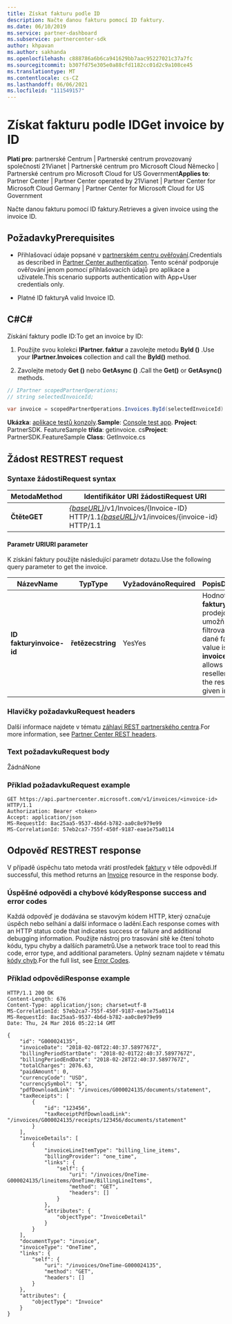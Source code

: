 ```yaml
---
title: Získat fakturu podle ID
description: Načte danou fakturu pomocí ID faktury.
ms.date: 06/10/2019
ms.service: partner-dashboard
ms.subservice: partnercenter-sdk
author: khpavan
ms.author: sakhanda
ms.openlocfilehash: c888786a6b6ca941629bb7aac95227021c37a7fc
ms.sourcegitcommit: b307fd75e305e0a88cfd1182cc01d2c9a108ce45
ms.translationtype: MT
ms.contentlocale: cs-CZ
ms.lasthandoff: 06/06/2021
ms.locfileid: "111549157"
---
```

# <a name="get-invoice-by-id"></a><span data-ttu-id="8538d-103">Získat fakturu podle ID</span><span class="sxs-lookup"><span data-stu-id="8538d-103">Get invoice by ID</span></span>

<span data-ttu-id="8538d-104">**Platí pro**: partnerské Centrum | Partnerské centrum provozovaný společností 21Vianet | Partnerské centrum pro Microsoft Cloud Německo | Partnerské centrum pro Microsoft Cloud for US Government</span><span class="sxs-lookup"><span data-stu-id="8538d-104">**Applies to**: Partner Center | Partner Center operated by 21Vianet | Partner Center for Microsoft Cloud Germany | Partner Center for Microsoft Cloud for US Government</span></span>

<span data-ttu-id="8538d-105">Načte danou fakturu pomocí ID faktury.</span><span class="sxs-lookup"><span data-stu-id="8538d-105">Retrieves a given invoice using the invoice ID.</span></span>

## <a name="prerequisites"></a><span data-ttu-id="8538d-106">Požadavky</span><span class="sxs-lookup"><span data-stu-id="8538d-106">Prerequisites</span></span>

- <span data-ttu-id="8538d-107">Přihlašovací údaje popsané v [partnerském centru ověřování](partner-center-authentication.md).</span><span class="sxs-lookup"><span data-stu-id="8538d-107">Credentials as described in [Partner Center authentication](partner-center-authentication.md).</span></span> <span data-ttu-id="8538d-108">Tento scénář podporuje ověřování jenom pomocí přihlašovacích údajů pro aplikace a uživatele.</span><span class="sxs-lookup"><span data-stu-id="8538d-108">This scenario supports authentication with App+User credentials only.</span></span>

- <span data-ttu-id="8538d-109">Platné ID faktury</span><span class="sxs-lookup"><span data-stu-id="8538d-109">A valid Invoice ID.</span></span>

## <a name="c"></a><span data-ttu-id="8538d-110">C\#</span><span class="sxs-lookup"><span data-stu-id="8538d-110">C\#</span></span>

<span data-ttu-id="8538d-111">Získání faktury podle ID:</span><span class="sxs-lookup"><span data-stu-id="8538d-111">To get an invoice by ID:</span></span>

1. <span data-ttu-id="8538d-112">Použijte svou kolekci **IPartner. faktur** a zavolejte metodu **ById ()** .</span><span class="sxs-lookup"><span data-stu-id="8538d-112">Use your **IPartner.Invoices** collection and call the **ById()** method.</span></span>

2. <span data-ttu-id="8538d-113">Zavolejte metody **Get ()** nebo **GetAsync ()** .</span><span class="sxs-lookup"><span data-stu-id="8538d-113">Call the **Get()** or **GetAsync()** methods.</span></span>

``` csharp
// IPartner scopedPartnerOperations;
// string selectedInvoiceId;

var invoice = scopedPartnerOperations.Invoices.ById(selectedInvoiceId).Get();
```

<span data-ttu-id="8538d-114">**Ukázka**: [aplikace testů konzoly](console-test-app.md).</span><span class="sxs-lookup"><span data-stu-id="8538d-114">**Sample**: [Console test app](console-test-app.md).</span></span> <span data-ttu-id="8538d-115">**Project**: PartnerSDK. FeatureSample **třída**: getinvoice. cs</span><span class="sxs-lookup"><span data-stu-id="8538d-115">**Project**: PartnerSDK.FeatureSample **Class**: GetInvoice.cs</span></span>

## <a name="rest-request"></a><span data-ttu-id="8538d-116">Žádost REST</span><span class="sxs-lookup"><span data-stu-id="8538d-116">REST request</span></span>

### <a name="request-syntax"></a><span data-ttu-id="8538d-117">Syntaxe žádosti</span><span class="sxs-lookup"><span data-stu-id="8538d-117">Request syntax</span></span>

| <span data-ttu-id="8538d-118">Metoda</span><span class="sxs-lookup"><span data-stu-id="8538d-118">Method</span></span>  | <span data-ttu-id="8538d-119">Identifikátor URI žádosti</span><span class="sxs-lookup"><span data-stu-id="8538d-119">Request URI</span></span>                                                                   |
|---------|-------------------------------------------------------------------------------|
| <span data-ttu-id="8538d-120">**Čtěte**</span><span class="sxs-lookup"><span data-stu-id="8538d-120">**GET**</span></span> | <span data-ttu-id="8538d-121">[*{baseURL}*](partner-center-rest-urls.md)/v1/Invoices/{Invoice-ID} HTTP/1.1</span><span class="sxs-lookup"><span data-stu-id="8538d-121">[*{baseURL}*](partner-center-rest-urls.md)/v1/invoices/{invoice-id} HTTP/1.1</span></span> |

#### <a name="uri-parameter"></a><span data-ttu-id="8538d-122">Parametr URI</span><span class="sxs-lookup"><span data-stu-id="8538d-122">URI parameter</span></span>

<span data-ttu-id="8538d-123">K získání faktury použijte následující parametr dotazu.</span><span class="sxs-lookup"><span data-stu-id="8538d-123">Use the following query parameter to get the invoice.</span></span>

| <span data-ttu-id="8538d-124">Název</span><span class="sxs-lookup"><span data-stu-id="8538d-124">Name</span></span>           | <span data-ttu-id="8538d-125">Typ</span><span class="sxs-lookup"><span data-stu-id="8538d-125">Type</span></span>       | <span data-ttu-id="8538d-126">Vyžadováno</span><span class="sxs-lookup"><span data-stu-id="8538d-126">Required</span></span> | <span data-ttu-id="8538d-127">Popis</span><span class="sxs-lookup"><span data-stu-id="8538d-127">Description</span></span>                                                                                        |
|----------------|------------|----------|----------------------------------------------------------------------------------------------------|
| <span data-ttu-id="8538d-128">**ID faktury**</span><span class="sxs-lookup"><span data-stu-id="8538d-128">**invoice-id**</span></span> | <span data-ttu-id="8538d-129">**řetězec**</span><span class="sxs-lookup"><span data-stu-id="8538d-129">**string**</span></span> | <span data-ttu-id="8538d-130">Yes</span><span class="sxs-lookup"><span data-stu-id="8538d-130">Yes</span></span>      | <span data-ttu-id="8538d-131">Hodnota je **ID faktury** , které prodejci umožňuje filtrovat výsledky dané faktury.</span><span class="sxs-lookup"><span data-stu-id="8538d-131">The value is an **invoice-id** that allows the reseller to filter the results for a given invoice.</span></span> |

### <a name="request-headers"></a><span data-ttu-id="8538d-132">Hlavičky požadavku</span><span class="sxs-lookup"><span data-stu-id="8538d-132">Request headers</span></span>

<span data-ttu-id="8538d-133">Další informace najdete v tématu [záhlaví REST partnerského centra](headers.md).</span><span class="sxs-lookup"><span data-stu-id="8538d-133">For more information, see [Partner Center REST headers](headers.md).</span></span>

### <a name="request-body"></a><span data-ttu-id="8538d-134">Text požadavku</span><span class="sxs-lookup"><span data-stu-id="8538d-134">Request body</span></span>

<span data-ttu-id="8538d-135">Žádná</span><span class="sxs-lookup"><span data-stu-id="8538d-135">None</span></span>

### <a name="request-example"></a><span data-ttu-id="8538d-136">Příklad požadavku</span><span class="sxs-lookup"><span data-stu-id="8538d-136">Request example</span></span>

```http
GET https://api.partnercenter.microsoft.com/v1/invoices/<invoice-id> HTTP/1.1
Authorization: Bearer <token>
Accept: application/json
MS-RequestId: 8ac25aa5-9537-4b6d-b782-aa0c8e979e99
MS-CorrelationId: 57eb2ca7-755f-450f-9187-eae1e75a0114
```

## <a name="rest-response"></a><span data-ttu-id="8538d-137">Odpověď REST</span><span class="sxs-lookup"><span data-stu-id="8538d-137">REST response</span></span>

<span data-ttu-id="8538d-138">V případě úspěchu tato metoda vrátí prostředek [faktury](invoice-resources.md#invoice) v těle odpovědi.</span><span class="sxs-lookup"><span data-stu-id="8538d-138">If successful, this method returns an [Invoice](invoice-resources.md#invoice) resource in the response body.</span></span>

### <a name="response-success-and-error-codes"></a><span data-ttu-id="8538d-139">Úspěšné odpovědi a chybové kódy</span><span class="sxs-lookup"><span data-stu-id="8538d-139">Response success and error codes</span></span>

<span data-ttu-id="8538d-140">Každá odpověď je dodávána se stavovým kódem HTTP, který označuje úspěch nebo selhání a další informace o ladění.</span><span class="sxs-lookup"><span data-stu-id="8538d-140">Each response comes with an HTTP status code that indicates success or failure and additional debugging information.</span></span> <span data-ttu-id="8538d-141">Použijte nástroj pro trasování sítě ke čtení tohoto kódu, typu chyby a dalších parametrů.</span><span class="sxs-lookup"><span data-stu-id="8538d-141">Use a network trace tool to read this code, error type, and additional parameters.</span></span> <span data-ttu-id="8538d-142">Úplný seznam najdete v tématu [kódy chyb](error-codes.md).</span><span class="sxs-lookup"><span data-stu-id="8538d-142">For the full list, see [Error Codes](error-codes.md).</span></span>

### <a name="response-example"></a><span data-ttu-id="8538d-143">Příklad odpovědi</span><span class="sxs-lookup"><span data-stu-id="8538d-143">Response example</span></span>

```http
HTTP/1.1 200 OK
Content-Length: 676
Content-Type: application/json; charset=utf-8
MS-CorrelationId: 57eb2ca7-755f-450f-9187-eae1e75a0114
MS-RequestId: 8ac25aa5-9537-4b6d-b782-aa0c8e979e99
Date: Thu, 24 Mar 2016 05:22:14 GMT

{
    "id": "G000024135",
    "invoiceDate": "2018-02-08T22:40:37.5897767Z",
    "billingPeriodStartDate": "2018-02-01T22:40:37.5897767Z",
    "billingPeriodEndDate": "2018-02-28T22:40:37.5897767Z",
    "totalCharges": 2076.63,
    "paidAmount": 0,
    "currencyCode": "USD",
    "currencySymbol": "$",
    "pdfDownloadLink": "/invoices/G000024135/documents/statement",
    "taxReceipts": [
        {
            "id": "123456",
            "taxReceiptPdfDownloadLink": "/invoices/G000024135/receipts/123456/documents/statement"
        }
    ],
    "invoiceDetails": [
        {
            "invoiceLineItemType": "billing_line_items",
            "billingProvider": "one_time",
            "links": {
                "self": {
                    "uri": "/invoices/OneTime-G000024135/lineitems/OneTime/BillingLineItems",
                    "method": "GET",
                    "headers": []
                }
            },
            "attributes": {
                "objectType": "InvoiceDetail"
            }
        }
    ],
    "documentType": "invoice",
    "invoiceType": "OneTime",
    "links": {
        "self": {
            "uri": "/invoices/OneTime-G000024135",
            "method": "GET",
            "headers": []
        }
    },
    "attributes": {
        "objectType": "Invoice"
    }
}
```
